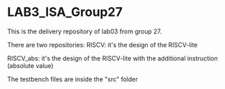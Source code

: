 # LAB3_ISA_Group27

This is the delivery repository of lab03 from group 27.

There are two repositories:
RISCV: it's the design of the RISCV-lite

RISCV_abs: it's the design of the RISCV-lite with the additional instruction (absolute value)

The testbench files are inside the "src" folder
